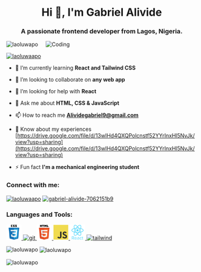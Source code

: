 <h1 align="center">Hi 👋, I'm Gabriel Alivide</h1>
<h3 align="center">A passionate frontend developer from Lagos, Nigeria.</h3>
<img align="right" width="400" src="https://camo.githubusercontent.com/424b91a7dbc23f136766f18467c1c4897f5f50e7123b35e36c9cd5bf05b4465e/68747470733a2f2f676c6f62616c656475636174696f6e2e73332e61702d736f7574682d312e616d617a6f6e6177732e636f6d2f676c6f62616c6564752f6769662f66726f6e742d656e642d646576656c6f706d656e742e676966" alt="Coding">

<p align="left"> <img src="https://komarev.com/ghpvc/?username=laoluwapo&label=Profile%20views&color=0e75b6&style=flat" alt="laoluwapo" /> </p>

<p align="left"> <a href="https://twitter.com/laoluwaapo" target="blank"><img src="https://img.shields.io/twitter/follow/laoluwaapo?logo=twitter&style=for-the-badge" alt="laoluwaapo" /></a> </p>

- 🌱 I’m currently learning **React and Tailwind CSS**

- 👯 I’m looking to collaborate on **any web app**

- 🤝 I’m looking for help with **React**

- 💬 Ask me about **HTML, CSS & JavaScript**

- 📫 How to reach me **Alividegabriel9@gmail.com**

- 📄 Know about my experiences [https://drive.google.com/file/d/13wIHd4QXQPolcnstf52YYrInxHl5NvJk/view?usp=sharing](https://drive.google.com/file/d/13wIHd4QXQPolcnstf52YYrInxHl5NvJk/view?usp=sharing)

- ⚡ Fun fact **I'm a mechanical engineering student**

<h3 align="left">Connect with me:</h3>
<p align="left">
<a href="https://twitter.com/laoluwaapo" target="blank"><img align="center" src="https://raw.githubusercontent.com/rahuldkjain/github-profile-readme-generator/master/src/images/icons/Social/twitter.svg" alt="laoluwaapo" height="30" width="40" /></a>
<a href="https://linkedin.com/in/gabriel-alivide-7062151b9" target="blank"><img align="center" src="https://raw.githubusercontent.com/rahuldkjain/github-profile-readme-generator/master/src/images/icons/Social/linked-in-alt.svg" alt="gabriel-alivide-7062151b9" height="30" width="40" /></a>
</p>

<h3 align="left">Languages and Tools:</h3>
<p align="left"> <a href="https://www.w3schools.com/css/" target="_blank" rel="noreferrer"> <img src="https://raw.githubusercontent.com/devicons/devicon/master/icons/css3/css3-original-wordmark.svg" alt="css3" width="40" height="40"/> </a> <a href="https://git-scm.com/" target="_blank" rel="noreferrer"> <img src="https://www.vectorlogo.zone/logos/git-scm/git-scm-icon.svg" alt="git" width="40" height="40"/> </a> <a href="https://www.w3.org/html/" target="_blank" rel="noreferrer"> <img src="https://raw.githubusercontent.com/devicons/devicon/master/icons/html5/html5-original-wordmark.svg" alt="html5" width="40" height="40"/> </a> <a href="https://developer.mozilla.org/en-US/docs/Web/JavaScript" target="_blank" rel="noreferrer"> <img src="https://raw.githubusercontent.com/devicons/devicon/master/icons/javascript/javascript-original.svg" alt="javascript" width="40" height="40"/> </a> <a href="https://reactjs.org/" target="_blank" rel="noreferrer"> <img src="https://raw.githubusercontent.com/devicons/devicon/master/icons/react/react-original-wordmark.svg" alt="react" width="40" height="40"/> </a> <a href="https://tailwindcss.com/" target="_blank" rel="noreferrer"> <img src="https://www.vectorlogo.zone/logos/tailwindcss/tailwindcss-icon.svg" alt="tailwind" width="40" height="40"/> </a> </p>

<p><img align="left" src="https://github-readme-stats.vercel.app/api/top-langs?username=laoluwapo&show_icons=true&locale=en&layout=compact" alt="laoluwapo" /></p>

<p>&nbsp;<img align="center" src="https://github-readme-stats.vercel.app/api?username=laoluwapo&show_icons=true&locale=en" alt="laoluwapo" /></p>

<p><img align="center" src="https://github-readme-streak-stats.herokuapp.com/?user=laoluwapo&" alt="laoluwapo" /></p>
